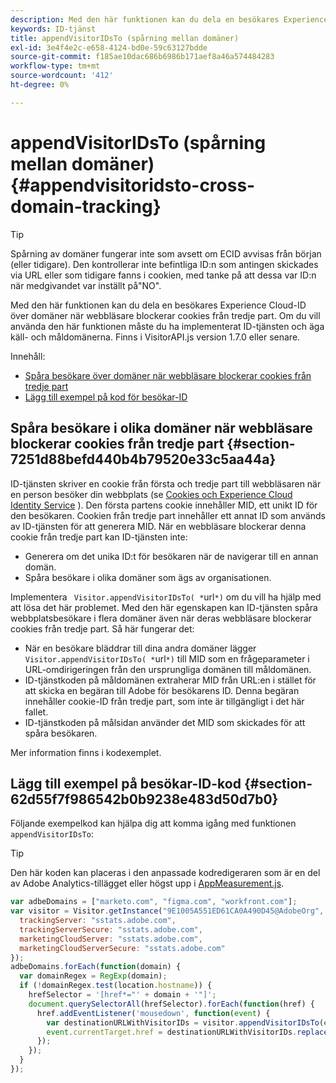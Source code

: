 ```yaml
---
description: Med den här funktionen kan du dela en besökares Experience Cloud-ID över domäner när webbläsare blockerar cookies från tredje part. Om du vill använda den här funktionen måste du ha implementerat ID-tjänsten och äga käll- och måldomänerna. Finns i VisitorAPI.js version 1.7.0 eller senare.
keywords: ID-tjänst
title: appendVisitorIDsTo (spårning mellan domäner)
exl-id: 3e4f4e2c-e658-4124-bd0e-59c63127bdde
source-git-commit: f185ae10dac686b6986b171aef8a46a574484283
workflow-type: tm+mt
source-wordcount: '412'
ht-degree: 0%

---
```


# appendVisitorIDsTo (spårning mellan domäner){#appendvisitoridsto-cross-domain-tracking}

>[!TIP]
>
>Spårning av domäner fungerar inte som avsett om ECID avvisas från början (eller tidigare). Den kontrollerar inte befintliga ID:n som antingen skickades via URL eller som tidigare fanns i cookien, med tanke på att dessa var ID:n när medgivandet var inställt på&quot;NO&quot;.

Med den här funktionen kan du dela en besökares Experience Cloud-ID över domäner när webbläsare blockerar cookies från tredje part. Om du vill använda den här funktionen måste du ha implementerat ID-tjänsten och äga käll- och måldomänerna. Finns i VisitorAPI.js version 1.7.0 eller senare.

Innehåll:

<ul class="simplelist"> 
 <li> <a href="../../library/get-set/appendvisitorid.md#section-7251d88befd440b4b79520e33c5aa44a" format="dita" scope="local"> Spåra besökare över domäner när webbläsare blockerar cookies från tredje part </a> </li> 
 <li> <a href="../../library/get-set/appendvisitorid.md#section-62d55f7f986542b0b9238e483d50d7b0" format="dita" scope="local"> Lägg till exempel på kod för besökar-ID </a> </li> 
 </a> </li> 
</ul>

<!-- <li> <a href="../../library/get-set/appendvisitorid.md#section-168e313df6054af0a7e27b9fa0d69640" format="dita" scope="local"> Dynamic Tag Management (DTM) and SDK Support -->

## Spåra besökare i olika domäner när webbläsare blockerar cookies från tredje part {#section-7251d88befd440b4b79520e33c5aa44a}

ID-tjänsten skriver en cookie från första och tredje part till webbläsaren när en person besöker din webbplats (se [Cookies och Experience Cloud Identity Service](../../introduction/cookies.md) ). Den första partens cookie innehåller MID, ett unikt ID för den besökaren. Cookien från tredje part innehåller ett annat ID som används av ID-tjänsten för att generera MID. När en webbläsare blockerar denna cookie från tredje part kan ID-tjänsten inte:

* Generera om det unika ID:t för besökaren när de navigerar till en annan domän.
* Spåra besökare i olika domäner som ägs av organisationen.

Implementera ` Visitor.appendVisitorIDsTo( *`url`*)` om du vill ha hjälp med att lösa det här problemet. Med den här egenskapen kan ID-tjänsten spåra webbplatsbesökare i flera domäner även när deras webbläsare blockerar cookies från tredje part. Så här fungerar det:

* När en besökare bläddrar till dina andra domäner lägger ` Visitor.appendVisitorIDsTo( *`url`*)` till MID som en frågeparameter i URL-omdirigeringen från den ursprungliga domänen till måldomänen.
* ID-tjänstkoden på måldomänen extraherar MID från URL:en i stället för att skicka en begäran till Adobe för besökarens ID. Denna begäran innehåller cookie-ID från tredje part, som inte är tillgängligt i det här fallet.
* ID-tjänstkoden på målsidan använder det MID som skickades för att spåra besökaren.

Mer information finns i kodexemplet.

## Lägg till exempel på besökar-ID-kod {#section-62d55f7f986542b0b9238e483d50d7b0}

Följande exempelkod kan hjälpa dig att komma igång med funktionen `appendVisitorIDsTo`:

>[!TIP]
>
>Den här koden kan placeras i den anpassade kodredigeraren som är en del av Adobe Analytics-tillägget eller högst upp i [AppMeasurement.js](https://experienceleague.adobe.com/docs/analytics/implementation/js/overview.html?lang=sv-SE).

```js
var adbeDomains = ["marketo.com", "figma.com", "workfront.com"];
var visitor = Visitor.getInstance("9E1005A551ED61CA0A490D45@AdobeOrg", {
  trackingServer: "sstats.adobe.com",
  trackingServerSecure: "sstats.adobe.com",
  marketingCloudServer: "sstats.adobe.com",
  marketingCloudServerSecure: "sstats.adobe.com"
});
adbeDomains.forEach(function(domain) {
  var domainRegex = RegExp(domain);
  if (!domainRegex.test(location.hostname)) {
    hrefSelector = '[href*="' + domain + '"]';
    document.querySelectorAll(hrefSelector).forEach(function(href) {
      href.addEventListener('mousedown', function(event) {
        var destinationURLWithVisitorIDs = visitor.appendVisitorIDsTo(event.currentTarget.href)
        event.currentTarget.href = destinationURLWithVisitorIDs.replace(/MCAID%3D.*%7CMCORGID/, 'MCAID%3D%7CMCORGID');
      });
    });
  }
});
```

<!-- >[!IMPORTANT]
>
>In order for the values passed in the URL via appendVisitorsIDsTo to be picked up, the [ovewriteCrossDomainMCIDAndAID](../function-vars/overwrite-visitor-id.md) variable must be set to true.

The following example can help you get started with ` Visitor.appendVisitorIDsTo( *`url`*)`. When implemented properly, your JavaScript code could look similar to the following example.

```js
//Code on Domain A 
var destinationURL = "www.destination.com"; 
 
//Call the ID service 
var visitor = Visitor.getInstance(...); 
 
//Append visitor IDs to the destination URL 
var destinationURLWithVisitorIDs = visitor.appendVisitorIDsTo(destinationURL); 
     //Result of appendVisitorIDsTo includes destination URL, Experience Cloud ID (MCMID), and Analytics ID (MCAID) 
     "www.destination.com?adobe_mc=MCMID=1234|MCAID=5678"
//Redirect to the destination
``` -->

<!-- ## Dynamic Tag Management (DTM) and SDK Support {#section-168e313df6054af0a7e27b9fa0d69640}

<table id="table_6E7152B4FD2B4C4D8C9477C68204C4FF"> 
 <thead> 
  <tr> 
   <th colname="col1" class="entry"> Support for </th> 
   <th colname="col2" class="entry"> See </th> 
  </tr> 
 </thead>
 <tbody> 
  <tr> 
   <td colname="col1"> <p> <b>DTM</b> </p> </td> 
   <td colname="col2"> <p> <a href="https://helpx.adobe.com/dtm/kb/how-to-set-marketing-cloud-id-service-helper-function-in-adobe-d.html" format="https" scope="external"> Set the appendVisitorIDTo Function in DTM </a> </p> </td> 
  </tr> 
  <tr> 
   <td colname="col1"> <p> <b>SDK</b> </p> </td> 
   <td colname="col2"> 
    <ul id="ul_9D7933FF68EE4C71BAE999B3747F8398"> 
     <li id="li_9036C76AAECC4E639C23020C0C9F2AF8"> <a href="https://experienceleague.adobe.com/docs/mobile-services/android/experience-cloud-android/mc-methods.html?lang=sv-SE" format="https" scope="external"> Android ID Service Methods </a> </li> 
     <li id="li_E49D357905584674BFDFE348345B3849"> <a href="https://experienceleague.adobe.com/docs/mobile-services/ios/exp-cloud-ios/mc-methods.html?lang=sv-SE" format="https" scope="external"> iOS ID Service Methods </a> </li> 
    </ul> </td> 
  </tr> 
 </tbody> 
</table> -->
